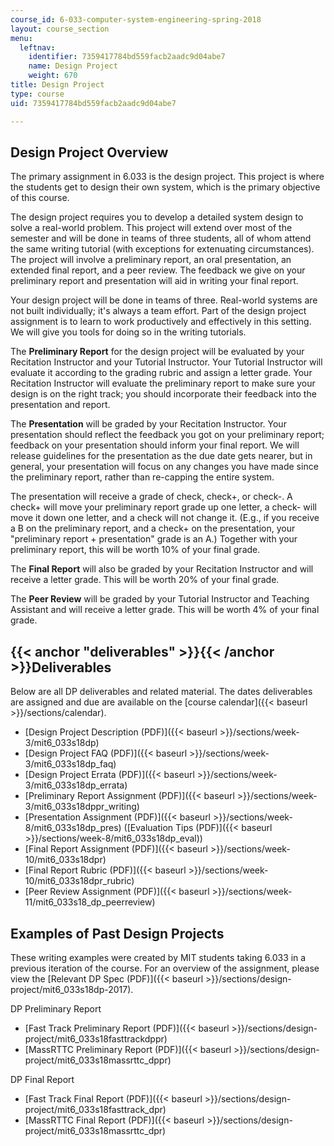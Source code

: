 ```yaml
---
course_id: 6-033-computer-system-engineering-spring-2018
layout: course_section
menu:
  leftnav:
    identifier: 7359417784bd559facb2aadc9d04abe7
    name: Design Project
    weight: 670
title: Design Project
type: course
uid: 7359417784bd559facb2aadc9d04abe7

---
```


Design Project Overview
-----------------------

The primary assignment in 6.033 is the design project. This project is where the students get to design their own system, which is the primary objective of this course.

The design project requires you to develop a detailed system design to solve a real-world problem. This project will extend over most of the semester and will be done in teams of three students, all of whom attend the same writing tutorial (with exceptions for extenuating circumstances). The project will involve a preliminary report, an oral presentation, an extended final report, and a peer review. The feedback we give on your preliminary report and presentation will aid in writing your final report.

Your design project will be done in teams of three. Real-world systems are not built individually; it's always a team effort. Part of the design project assignment is to learn to work productively and effectively in this setting. We will give you tools for doing so in the writing tutorials.

The **Preliminary Report** for the design project will be evaluated by your Recitation Instructor and your Tutorial Instructor. Your Tutorial Instructor will evaluate it according to the grading rubric and assign a letter grade. Your Recitation Instructor will evaluate the preliminary report to make sure your design is on the right track; you should incorporate their feedback into the presentation and report. 

The **Presentation** will be graded by your Recitation Instructor. Your presentation should reflect the feedback you got on your preliminary report; feedback on your presentation should inform your final report. We will release guidelines for the presentation as the due date gets nearer, but in general, your presentation will focus on any changes you have made since the preliminary report, rather than re-capping the entire system. 

The presentation will receive a grade of check, check+, or check-. A check+ will move your preliminary report grade up one letter, a check- will move it down one letter, and a check will not change it. (E.g., if you receive a B on the preliminary report, and a check+ on the presentation, your "preliminary report + presentation" grade is an A.) Together with your preliminary report, this will be worth 10% of your final grade.

The **Final Report** will also be graded by your Recitation Instructor and will receive a letter grade. This will be worth 20% of your final grade.

The **Peer Review** will be graded by your Tutorial Instructor and Teaching Assistant and will receive a letter grade. This will be worth 4% of your final grade.

{{< anchor "deliverables" >}}{{< /anchor >}}Deliverables
--------------------------------------------------------

Below are all DP deliverables and related material. The dates deliverables are assigned and due are available on the [course calendar]({{< baseurl >}}/sections/calendar).

*   [Design Project Description (PDF)]({{< baseurl >}}/sections/week-3/mit6_033s18dp)
*   [Design Project FAQ (PDF)]({{< baseurl >}}/sections/week-3/mit6_033s18dp_faq) 
*   [Design Project Errata (PDF)]({{< baseurl >}}/sections/week-3/mit6_033s18dp_errata)
*   [Preliminary Report Assignment (PDF)]({{< baseurl >}}/sections/week-3/mit6_033s18dppr_writing)
*   [Presentation Assignment (PDF)]({{< baseurl >}}/sections/week-8/mit6_033s18dp_pres) ([Evaluation Tips (PDF)]({{< baseurl >}}/sections/week-8/mit6_033s18dp_eval))
*   [Final Report Assignment (PDF)]({{< baseurl >}}/sections/week-10/mit6_033s18dpr)
*   [Final Report Rubric (PDF)]({{< baseurl >}}/sections/week-10/mit6_033s18dpr_rubric)
*   [Peer Review Assignment (PDF)]({{< baseurl >}}/sections/week-11/mit6_033s18_dp_peerreview)

Examples of Past Design Projects
--------------------------------

These writing examples were created by MIT students taking 6.033 in a previous iteration of the course. For an overview of the assignment, please view the [Relevant DP Spec (PDF)]({{< baseurl >}}/sections/design-project/mit6_033s18dp-2017).

DP Preliminary Report

*   [Fast Track Preliminary Report (PDF)]({{< baseurl >}}/sections/design-project/mit6_033s18fasttrackdppr)
*   [MassRTTC Preliminary Report (PDF)]({{< baseurl >}}/sections/design-project/mit6_033s18massrttc_dppr)

DP Final Report

*   [Fast Track Final Report (PDF)]({{< baseurl >}}/sections/design-project/mit6_033s18fasttrack_dpr)
*   [MassRTTC Final Report (PDF)]({{< baseurl >}}/sections/design-project/mit6_033s18massrttc_dpr)